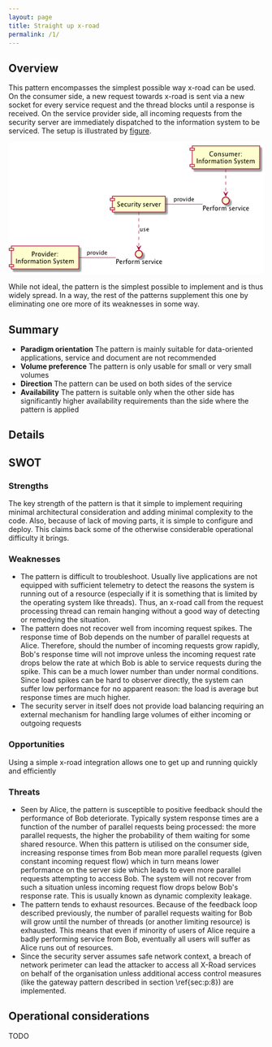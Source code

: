 ```yaml
---
layout: page
title: Straight up x-road
permalink: /1/
---
```


## Overview
This pattern encompasses the simplest possible way x-road can be used. On the consumer side, a new request towards x-road is sent via a new socket for every service request and the thread blocks until a response is received. On the service provider side, all incoming requests from the security server are immediately dispatched to the information system to be serviced. The setup is illustrated by  [figure](#figure1). 

<a name="figure1"></a>![Straight up x-road pattern](/gfx/1_comp.png)

While not ideal, the pattern is the simplest possible to implement and is thus widely spread. In a way, the rest of the patterns supplement this one by eliminating one ore more of its weaknesses in some way.

## Summary
 * **Paradigm orientation** The pattern is mainly suitable for data-oriented applications, service and document are not recommended
 * **Volume preference** The pattern is only usable for small or very small volumes
 * **Direction** The pattern can be used on both sides of the service
 * **Availability** The pattern is suitable only when the other side has significantly higher availability requirements than the side where the pattern is applied

## Details

## SWOT

### Strengths
The key strength of the pattern is that it simple to implement requiring minimal architectural consideration and adding minimal complexity to the code. Also, because of lack of moving parts, it is simple to configure and deploy. This claims back some of the otherwise considerable operational difficulty it brings.

### Weaknesses
 * The pattern is difficult to troubleshoot. Usually live applications are not equipped with sufficient telemetry to detect the reasons the system is running out of a resource (especially if it is something that is limited by the operating system like threads). Thus, an x-road call from the request processing thread can remain hanging without a good way of detecting or remedying the situation.
 * The pattern does not recover well from incoming request spikes. The response time of Bob depends on the number of parallel requests at Alice. Therefore, should the number of incoming requests grow rapidly, Bob's response time will not improve unless the incoming request rate drops below the rate at which Bob is able to service requests during the spike. This can be a much lower number than under normal conditions. Since load spikes can be hard to observer directly, the system can suffer low performance for no apparent reason: the load is average but response times are much higher. 
 * The security server in itself does not provide load balancing requiring an external mechanism for handling large volumes of either incoming or outgoing requests

### Opportunities
Using a simple x-road integration allows one to get up and running quickly and efficiently

### Threats
 * Seen by Alice, the pattern is susceptible to positive feedback should the performance of Bob deteriorate. Typically system response times are a function of the number of parallel requests being processed: the more parallel requests, the higher the probability of them waiting for some shared resource. When this pattern is utilised on the consumer side, increasing response times from Bob mean more parallel requests (given constant incoming request flow) which in turn means lower performance on the server side which leads to even more parallel requests attempting to access Bob. The system will not recover from such a situation unless incoming request flow drops below Bob's response rate. This is usually known as dynamic complexity leakage.
 * The pattern tends to exhaust resources. Because of the feedback loop described previously, the number of parallel requests waiting for Bob will grow until the number of threads (or another limiting resource) is exhausted. This means that even if minority of users of Alice require a badly performing service from Bob, eventually all users will suffer as Alice runs out of resources. 
 * Since the security server assumes safe network context, a breach of network perimeter can lead the attacker to access all X-Road services on behalf of the organisation unless additional access control measures (like the gateway pattern described in section \ref{sec:p:8}) are implemented.

## Operational considerations
TODO
